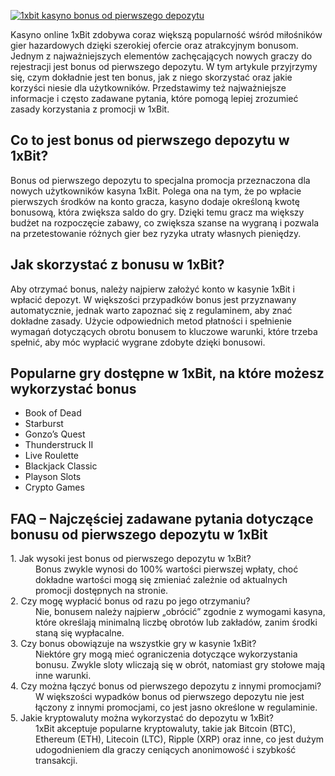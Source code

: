 [![1xbit kasyno bonus od pierwszego depozytu](https://123-caf.pages.dev/gitsignup.png)](https://vrmoo.ru/Bt82HjjY)

<p>Kasyno online 1xBit zdobywa coraz większą popularność wśród miłośników gier hazardowych dzięki szerokiej ofercie oraz atrakcyjnym bonusom. Jednym z najważniejszych elementów zachęcających nowych graczy do rejestracji jest bonus od pierwszego depozytu. W tym artykule przyjrzymy się, czym dokładnie jest ten bonus, jak z niego skorzystać oraz jakie korzyści niesie dla użytkowników. Przedstawimy też najważniejsze informacje i często zadawane pytania, które pomogą lepiej zrozumieć zasady korzystania z promocji w 1xBit.</p>  <h2>Co to jest bonus od pierwszego depozytu w 1xBit?</h2> <p>Bonus od pierwszego depozytu to specjalna promocja przeznaczona dla nowych użytkowników kasyna 1xBit. Polega ona na tym, że po wpłacie pierwszych środków na konto gracza, kasyno dodaje określoną kwotę bonusową, która zwiększa saldo do gry. Dzięki temu gracz ma większy budżet na rozpoczęcie zabawy, co zwiększa szanse na wygraną i pozwala na przetestowanie różnych gier bez ryzyka utraty własnych pieniędzy.</p>  <h2>Jak skorzystać z bonusu w 1xBit?</h2> <p>Aby otrzymać bonus, należy najpierw założyć konto w kasynie 1xBit i wpłacić depozyt. W większości przypadków bonus jest przyznawany automatycznie, jednak warto zapoznać się z regulaminem, aby znać dokładne zasady. Użycie odpowiednich metod płatności i spełnienie wymagań dotyczących obrotu bonusem to kluczowe warunki, które trzeba spełnić, aby móc wypłacić wygrane zdobyte dzięki bonusowi.</p>  <h2>Popularne gry dostępne w 1xBit, na które możesz wykorzystać bonus</h2> <ul>   <li>Book of Dead</li>   <li>Starburst</li>   <li>Gonzo’s Quest</li>   <li>Thunderstruck II</li>   <li>Live Roulette</li>   <li>Blackjack Classic</li>   <li>Playson Slots</li>   <li>Crypto Games</li> </ul>  <h2>FAQ – Najczęściej zadawane pytania dotyczące bonusu od pierwszego depozytu w 1xBit</h2> <dl>   <dt>1. Jak wysoki jest bonus od pierwszego depozytu w 1xBit?</dt>   <dd>Bonus zwykle wynosi do 100% wartości pierwszej wpłaty, choć dokładne wartości mogą się zmieniać zależnie od aktualnych promocji dostępnych na stronie.</dd>      <dt>2. Czy mogę wypłacić bonus od razu po jego otrzymaniu?</dt>   <dd>Nie, bonusem należy najpierw „obrócić” zgodnie z wymogami kasyna, które określają minimalną liczbę obrotów lub zakładów, zanim środki staną się wypłacalne.</dd>      <dt>3. Czy bonus obowiązuje na wszystkie gry w kasynie 1xBit?</dt>   <dd>Niektóre gry mogą mieć ograniczenia dotyczące wykorzystania bonusu. Zwykle sloty wliczają się w obrót, natomiast gry stołowe mają inne warunki.</dd>      <dt>4. Czy można łączyć bonus od pierwszego depozytu z innymi promocjami?</dt>   <dd>W większości wypadków bonus od pierwszego depozytu nie jest łączony z innymi promocjami, co jest jasno określone w regulaminie.</dd>      <dt>5. Jakie kryptowaluty można wykorzystać do depozytu w 1xBit?</dt>   <dd>1xBit akceptuje popularne kryptowaluty, takie jak Bitcoin (BTC), Ethereum (ETH), Litecoin (LTC), Ripple (XRP) oraz inne, co jest dużym udogodnieniem dla graczy ceniących anonimowość i szybkość transakcji.</dd> </dl>